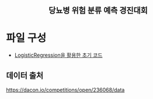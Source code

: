 <h2 align="center">당뇨병 위험 분류 예측 경진대회<br></h2>

# 파일 구성
- [LogisticRegression을 활용한 초기 코드](https://github.com/K-Hyeon/Dacon_study/blob/main/%EB%8B%B9%EB%87%A8%EB%B3%91%20%EC%9C%84%ED%97%98%20%EB%B6%84%EB%A5%98%20%EC%98%88%EC%B8%A1%20%EA%B2%BD%EC%A7%84%EB%8C%80%ED%9A%8C/DailyNote/%5BBaseline%5D_LogisticRegression%20%2B%20StandardScalar.ipynb)

## 데이터 출처
https://dacon.io/competitions/open/236068/data
